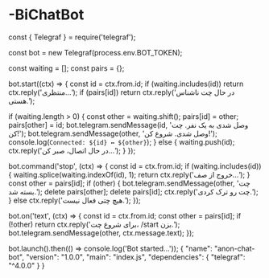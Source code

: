 # -BiChatBot
const { Telegraf } = require('telegraf');

const bot = new Telegraf(process.env.BOT_TOKEN);

const waiting = [];
const pairs = {};

bot.start((ctx) => {
  const id = ctx.from.id;
  if (waiting.includes(id)) return ctx.reply('منتظری...');
  if (pairs[id]) return ctx.reply('در حال چت ناشناس هستی.');

  if (waiting.length > 0) {
    const other = waiting.shift();
    pairs[id] = other;
    pairs[other] = id;
    bot.telegram.sendMessage(id, 'وصل شدی به یک نفر. چت کن!');
    bot.telegram.sendMessage(other, 'وصل شدی. شروع کن!');
    console.log(`Connected: ${id} ↔️ ${other}`);
  } else {
    waiting.push(id);
    ctx.reply('در حال اتصال، صبر کن...');
  }
});

bot.command('stop', (ctx) => {
  const id = ctx.from.id;
  if (waiting.includes(id)) {
    waiting.splice(waiting.indexOf(id), 1);
    return ctx.reply('خروج از صف...');
  }
  const other = pairs[id];
  if (other) {
    bot.telegram.sendMessage(other, 'چت بسته شد.');
    delete pairs[other];
    delete pairs[id];
    ctx.reply('چت رو ترک کردی.');
  } else ctx.reply('هیچ چتی فعال نیست.');
});

bot.on('text', (ctx) => {
  const id = ctx.from.id;
  const other = pairs[id];
  if (!other) return ctx.reply('برای شروع چت، /start بزن.');
  bot.telegram.sendMessage(other, ctx.message.text);
});

bot.launch().then(() => console.log('Bot started...'));
{
  "name": "anon-chat-bot",
  "version": "1.0.0",
  "main": "index.js",
  "dependencies": {
    "telegraf": "^4.0.0"
  }
}
